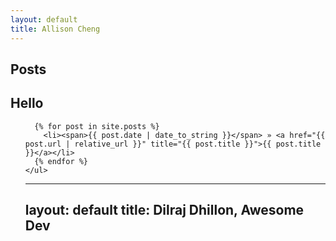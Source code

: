 ```yaml
---
layout: default
title: Allison Cheng
---
```


## Posts

## Hello

<ul class="posts">

	  {% for post in site.posts %}
	    <li><span>{{ post.date | date_to_string }}</span> » <a href="{{ post.url | relative_url }}" title="{{ post.title }}">{{ post.title }}</a></li>
	  {% endfor %}
	</ul>

---
layout: default
title: Dilraj Dhillon, Awesome Dev
---


